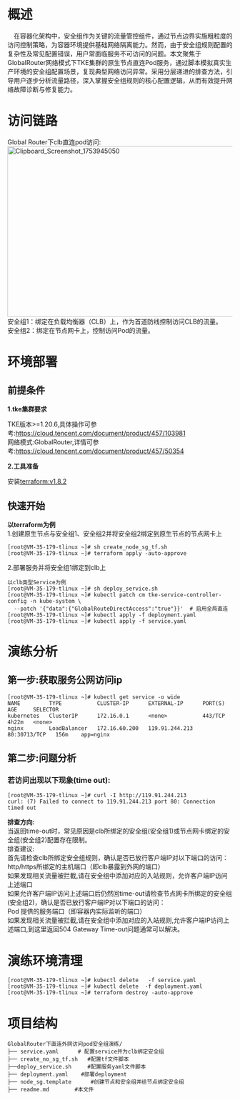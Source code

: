 # 概述
&emsp;在容器化架构中，安全组作为关键的流量管控组件，通过节点边界实施粗粒度的访问控制策略，为容器环境提供基础网络隔离能力。然而，由于安全组规则配置的复杂性及常见配置错误，用户常面临服务不可访问的问题。本文聚焦于GlobalRouter网络模式下TKE集群的原生节点直连Pod服务，通过脚本模拟真实生产环境的安全组配置场景，复现典型网络访问异常。采用分层递进的排查方法，引导用户逐步分析流量路径，深入掌握安全组规则的核心配置逻辑，从而有效提升网络故障诊断与修复能力。


# 访问链路
Global Router下clb直连pod访问:<br>
[<img width="767" height="382" alt="Clipboard_Screenshot_1753945050" src="https://github.com/user-attachments/assets/0f9227c2-31cd-49ed-b608-81f2765898f8" />
](./image/flowchart.md)
<br>安全组1​​：绑定在负载均衡器（CLB）上，作为首道防线控制访问CLB的流量。<br>
​​安全组2​​：绑定在节点网卡上，控制访问Pod的流量。
# 环境部署
## 前提条件
**1.tke集群要求**

TKE版本>=1.20.6,具体操作可参考:https://cloud.tencent.com/document/product/457/103981<br>
网络模式:GlobalRouter,详情可参考:https://cloud.tencent.com/document/product/457/50354

**2.工具准备**

安装[terraform:v1.8.2](https://developer.hashicorp.com/terraform)
## 快速开始


**以terraform为例**<br>
1.创建原生节点与安全组1、安全组2并将安全组2绑定到原生节点的节点网卡上
```
[root@VM-35-179-tlinux ~]# sh create_node_sg_tf.sh
[root@VM-35-179-tlinux ~]# terraform apply -auto-approve
```
2.部署服务并将安全组1绑定到clb上
```
以clb类型Service为例
[root@VM-35-179-tlinux ~]# sh deploy_service.sh
[root@VM-35-179-tlinux ~]# kubectl patch cm tke-service-controller-config -n kube-system \
  --patch '{"data":{"GlobalRouteDirectAccess":"true"}}'  # 启用全局直连
[root@VM-35-179-tlinux ~]# kubectl apply -f deployment.yaml
[root@VM-35-179-tlinux ~]# kubectl apply -f service.yaml
```

# 演练分析
## 第一步:获取服务公网访问ip
```
[root@VM-35-179-tlinux ~]# kubectl get service -o wide
NAME         TYPE           CLUSTER-IP      EXTERNAL-IP      PORT(S)        AGE     SELECTOR
kubernetes   ClusterIP      172.16.0.1      <none>           443/TCP        4h22m   <none>
nginx        LoadBalancer   172.16.60.200   119.91.244.213   80:30713/TCP   156m    app=nginx
```
## 第二步:问题分析
### 若访问出现以下现象(time out):
```
[root@VM-35-179-tlinux ~]# curl -I http://119.91.244.213
curl: (7) Failed to connect to 119.91.244.213 port 80: Connection timed out
```

**排查方向:**
<br>当返回time-out时，常见原因是​clb所绑定的安全组(安全组1)或节点网卡绑定的安全组(安全组2)配置存在限制​​。<br>
排查建议:<br>
首先请检查clb所绑定安全组规则，确认是否已放行客户端IP​​对以下端口的访问：<br>
​http/https所绑定的主机端口​​（即clb暴露到外网的端口）<br>
如果发现相关流量被拦截,请在安全组中添加对应的​入站规则​​，允许客户端IP访问上述端口<br>如果允许客户端IP访问上述端口后仍然回time-out请检查节点网卡所绑定的安全组(安全组2)，确认是否已放行客户端IP​​对以下端口的访问：<br>
Pod 提供的服务端口​​（即容器内实际监听的端口）<br>
如果发现相关流量被拦截,请在安全组中添加对应的​​入站规则​​,允许客户端IP访问上述端口,到这里返回504 Gateway Time-out问题通常可以解决。

# 演练环境清理
```
[root@VM-35-179-tlinux ~]# kubectl delete   -f service.yaml
[root@VM-35-179-tlinux ~]# kubectl delete  -f deployment.yaml
[root@VM-35-179-tlinux ~]# terraform destroy -auto-approve
```
# 项目结构
```
GlobalRouter下直连外网访问pod安全组演练/  
├── service.yaml      # 配置service并为clb绑定安全组
├── create_no_sg_tf.sh   #配置tf文件脚本
├──deploy_service.sh     #配置服务yaml文件脚本
├── deployment.yaml    #部署deployment
├── node_sg.template      #创建节点和安全组并给节点绑定安全组
├── readme.md        #本文件
```

